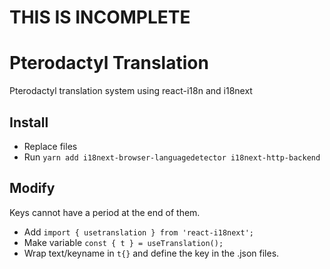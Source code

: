 # THIS IS INCOMPLETE

# Pterodactyl Translation
 Pterodactyl translation system using react-i18n and i18next

## Install
- Replace files
- Run ```yarn add i18next-browser-languagedetector i18next-http-backend```

## Modify
Keys cannot have a period at the end of them.
- Add ```import { usetranslation } from 'react-i18next';```
- Make variable ```const { t } = useTranslation();```
- Wrap text/keyname in ```t{}``` and define the key in the .json files.
